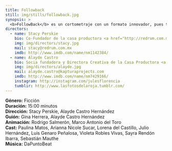 ```yaml
---
title: Followback
still: img/stills/followback.jpg
synopsis: >
  <b>FollowBack</b> es un cortometraje con un formato innovador, pues toda la historia se cuenta a través de pantallas de celulares. El cortometraje se divide en 3 partes: la primera está contada desde el celular de Lorena, una chica de 16 años que viaja a la ciudad de México con la promesa de un trabajo de modelo; la segunda es observada en el celular de un tratante, y la tercera desde el teléfono de un joven consumidor de pornografía aparentemente amateur.
directors:
  - name: Stacy Perskie
    bio: Co-Fundador de la casa productora <a href="http://redrum.com.mx/" target="_blank">Redrum</a>, con la cual ha producido películas como <em>Get The Gringo</em> (2012) y co-producido, entre muchas otras, películas como <em>007 Spectre</em> (2015), <em>Elysium</em> (2013) y la serie <em>Mozart in the Jungle</em> (2014).
    img: img/directors/stacy.jpg
    mail: stacy@redrum.com.mx
    imdb: http://www.imdb.com/name/nm1142384/
  - name: Alayde Castro
    bio: Socia fundadora y Directora Creativa de la Casa Productora <a href="http://kapturaprojects.com/" target="_blank">Kaptura Projects</a> que ha trabajado para clientes como la UNAM, el <em>STC Metro</em> y la Secretaría de Turismo del Estado de Puebla.
    img: img/directors/alayde.jpg
    mail: alayde.castro@kapturaprojects.com
    imdb: http://www.imdb.com/name/nm7429166/
    instagram: http://instagram.com/julesflorencia
    tumblir: http://www.lasfotosdelaroja.tumblr.com/
---
```


<b>Género:</b> Ficción<br>
<b>Duración:</b> 15:00 minutos<br>
<b>Dirección:</b> Stacy Perskie, Alayde Castro Hernández<br>
<b>Guión:</b> Gina Herrera, Alayde Castro Hernández<br>
<b>Animación:</b> Rodrigo Salmerón, Marco Antonio del Toro<br>
<b>Cast:</b> Paulina Matos, Arianna Nicole Sucar, Lorena del Castillo, Julio Hernández, Luis Genaro Peñalosa, Violeta Robles Vivas, Sayra Rendón Ibarra, Sebastián Mauthe<br>
<b>Música:</b> DaPuntoBeat<br>

